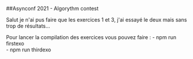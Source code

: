 ##Asynconf 2021 - Algorythm contest

Salut je n'ai pus faire que les exercices 1 et 3, j'ai essayé le deux mais sans trop de résultats...

Pour lancer la compilation des exercices vous pouvez faire :
    - npm run firstexo  
    - npm run thirdexo  
